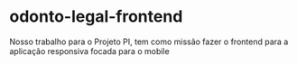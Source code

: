 # odonto-legal-frontend

Nosso trabalho para o Projeto PI, tem como missão fazer o frontend para a aplicação responsiva focada para o mobile
